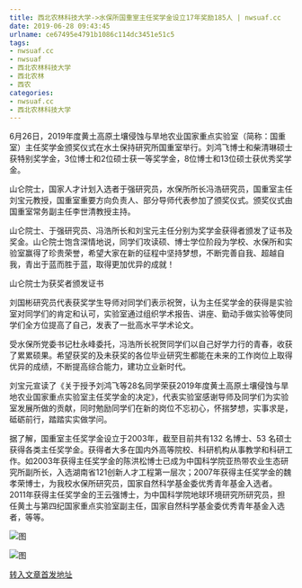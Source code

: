 ```yaml
---
title: 西北农林科技大学->水保所国重室主任奖学金设立17年奖励185人 | nwsuaf.cc
date: 2019-06-28 09:43:45
urlname: ce67495e4791b1086c114dc3451e51c5
tags: 
- nwsuaf.cc
- nwsuaf
- 西北农林科技大学
- 西北农林
- 西农
categories:
- nwsuaf.cc
- 西北农林科技大学
---
```



6月26日，2019年度黄土高原土壤侵蚀与旱地农业国家重点实验室（简称：国重室）主任奖学金颁奖仪式在水土保持研究所国重室举行。刘鸿飞博士和柴清琳硕士获特别奖学金，3位博士和2位硕士获一等奖学金，8位博士和13位硕士获优秀奖学金。

山仑院士，国家人才计划入选者于强研究员，水保所所长冯浩研究员，国重室主任刘宝元教授，国重室重要方向负责人、部分导师代表参加了颁奖仪式。颁奖仪式由国重室常务副主任李世清教授主持。

山仑院士、于强研究员、冯浩所长和刘宝元主任分别为奖学金获得者颁发了证书及奖金。山仑院士饱含深情地说，同学们攻读硕、博士学位阶段为学校、水保所和实验室赢得了珍贵荣誉，希望大家在新的征程中坚持梦想，不断完善自我、超越自我，青出于蓝而胜于蓝，取得更加优异的成就！

山仑院士为获奖者颁发证书

刘国彬研究员代表获奖学生导师对同学们表示祝贺，认为主任奖学金的获得是实验室对同学们的肯定和认可，实验室通过组织学术报告、讲座、勤动手做实验等使同学们全方位提高了自己，发表了一批高水平学术论文。

受水保所党委书记杜永峰委托，冯浩所长祝贺同学们以自己好学力行的青春，收获了累累硕果。希望获奖的及未获奖的各位毕业研究生都能在未来的工作岗位上取得优异的成绩，不断提高综合能力，建功立业新时代。

刘宝元宣读了《关于授予刘鸿飞等28名同学荣获2019年度黄土高原土壤侵蚀与旱地农业国家重点实验室主任奖学金的决定》，代表实验室感谢导师及同学们为实验室发展所做的贡献，同时勉励同学们在新的岗位不忘初心，怀揣梦想，实事求是，砥砺前行，踏踏实实做学问。

据了解，国重室主任奖学金设立于2003年，截至目前共有132 名博士、53 名硕士获得各类主任奖学金。获得者大多在国内外高等院校、科研机构从事教学和科研工作。如2003年获得主任奖学金的陈洪松博士已成为中国科学院亚热带农业生态研究所副所长，入选湖南省121创新人才工程第一层次；2007年获得主任奖学金的魏孝荣博士，为我校水保所研究员，国家自然科学基金委优秀青年基金入选者。2011年获得主任奖学金的王云强博士，为中国科学院地球环境研究所研究员，担任黄土与第四纪国家重点实验室副主任，国家自然科学基金委优秀青年基金入选者，等等。 



![图](https://news.nwsuaf.edu.cn/images/content/2019-06/20190628081719511229.jpg)

![图](https://news.nwsuaf.edu.cn/images/content/2019-06/20190628081701684193.jpg)

[转入文章首发地址](https://news.nwsuaf.edu.cn/xnxw/90608.htm)